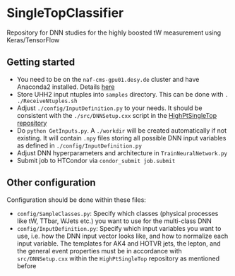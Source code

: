 # SingleTopClassifier

Repository for DNN studies for the highly boosted tW measurement using Keras/TensorFlow


## Getting started

* You need to be on the `naf-cms-gpu01.desy.de` cluster and have Anaconda2 installed. Details [here](https://confluence.desy.de/pages/viewpage.action?spaceKey=UHHML&title=Using+GPUs+in+naf)
* Store UHH2 input ntuples into `samples` directory. This can be done with `. ./ReceiveNtuples.sh`
* Adjust `./config/InputDefinition.py` to your needs. It should be consistent with the `./src/DNNSetup.cxx` script in the [HighPtSingleTop repository](https://github.com/MatthiesC/HighPtSingleTop)
* Do `python GetInputs.py`. A `./workdir` will be created automatically if not existing. It will contain `.npy` files storing all possible DNN input variables as defined in `./config/InputDefinition.py`
* Adjust DNN hyperparameters and architecture in `TrainNeuralNetwork.py`
* Submit job to HTCondor via `condor_submit job.submit`


## Other configuration

Configuration should be done within these files:
* `config/SampleClasses.py`: Specify which classes (physical processes like tW, TTbar, WJets etc.) you want to use for the multi-class DNN
* `config/InputDefinition.py`: Specify which input variables you want to use, i.e. how the DNN input vector looks like, and how to normalize each input variable. The templates for AK4 and HOTVR jets, the lepton, and the general event properties must be in accordance with `src/DNNSetup.cxx` within the `HighPtSingleTop` repository as mentioned before
